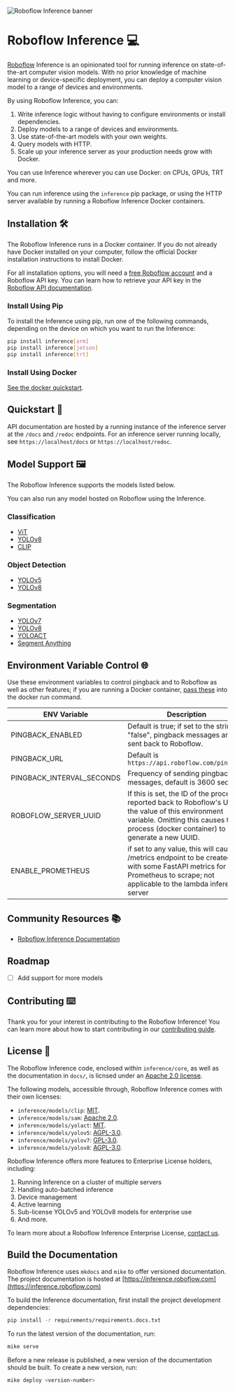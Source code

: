 ![Roboflow Inference banner](https://github.com/roboflow/inference/blob/main/banner.png?raw=true)

# Roboflow Inference 💻

[Roboflow](https://roboflow.com) Inference is an opinionated tool for running inference on state-of-the-art computer vision models. With no prior knowledge of machine learning or device-specific deployment, you can deploy a computer vision model to a range of devices and environments.

By using Roboflow Inference, you can:

1. Write inference logic without having to configure environments or install dependencies.
2. Deploy models to a range of devices and environments.
3. Use state-of-the-art models with your own weights.
4. Query models with HTTP.
5. Scale up your inference server as your production needs grow with Docker.

You can use Inference wherever you can use Docker: on CPUs, GPUs, TRT and more.

You can run inference using the `inference` pip package, or using the HTTP server available by running a Roboflow Inference Docker containers.

## Installation 🛠️

The Roboflow Inference runs in a Docker container. If you do not already have Docker installed on your computer, follow the official Docker installation instructions to install Docker.

For all installation options, you will need a [free Roboflow account](https://app.roboflow.com) and a Roboflow API key. You can learn how to retrieve your API key in the [Roboflow API documentation](https://docs.roboflow.com/api-reference/authentication#retrieve-an-api-key).

### Install Using Pip

To install the Inference using pip, run one of the following commands, depending on the device on which you want to run the Inference:

```bash
pip install inference[arm]
pip install inference[jetson]
pip install inference[trt]
```

### Install Using Docker

[See the docker quickstart](quickstart/docker.md).

## Quickstart 🚀

API documentation are hosted by a running instance of the inference server at the `/docs` and `/redoc` endpoints. For an inference server running locally, see `https://localhost/docs` or `https://localhost/redoc`.

## Model Support 🖼️

The Roboflow Inference supports the models listed below.

You can also run any model hosted on Roboflow using the Inference.

### Classification

- [ViT](https://inference.roboflow.com/library/models/vit_classification)
- [YOLOv8](https://inference.roboflow.com/library/models/yolov8_classification/)
- [CLIP](https://inference.roboflow.com/library/models/clip/)

### Object Detection

- [YOLOv5](https://inference.roboflow.com/library/models/yolov5/)
- [YOLOv8](https://inference.roboflow.com/library/models/yolov8/)

### Segmentation

- [YOLOv7](https://inference.roboflow.com/library/models/yolov7_instance_segmentation/)
- [YOLOv8](https://inference.roboflow.com/library/models/yolov8_segmentation/)
- [YOLOACT](https://inference.roboflow.com/library/models/yoloact_segmentation/)
- [Segment Anything](https://inference.roboflow.com/library/models/segment_anything/)

## Environment Variable Control 🌐

Use these environment variables to control pingback and to Roboflow as well as other features; if you are running a Docker container, [pass these](https://docs.docker.com/engine/reference/commandline/run/#env) into the docker run command.

| ENV Variable    | Description |
| -------- | ------- |
|   PINGBACK_ENABLED  | Default is true; if set to the string "false", pingback messages are not sent back to Roboflow.   |
|   PINGBACK_URL  | Default is `https://api.roboflow.com/pingback`   |
| PINGBACK_INTERVAL_SECONDS | Frequency of sending pingback messages, default is 3600 seconds |
| ROBOFLOW_SERVER_UUID  | If this is set, the ID of the process reported back to Roboflow's UI is the value of this environment variable. Omitting this causes the process (docker container) to generate a new UUID.    |
| ENABLE_PROMETHEUS | if set to any value, this will cause a /metrics endpoint to be created with some FastAPI metrics for Prometheus to scrape; not applicable to the lambda inference server     |

## Community Resources 📚

- [Roboflow Inference Documentation](https://inference.roboflow.com/)

## Roadmap

- [ ] Add support for more models

## Contributing ⌨️

Thank you for your interest in contributing to the Roboflow Inference! You can learn more about how to start contributing in our [contributing guide](https://github.com/roboflow/roboflow-inference-server/blob/master/CONTRIBUTING.md).

## License 📝

The Roboflow Inference code, enclosed within `inference/core`, as well as the documentation in `docs/`, is licnsed under an [Apache 2.0 license](LICENSE).

The following models, accessible through, Roboflow Inference comes with their own licenses:

- `inference/models/clip`: [MIT](https://github.com/openai/CLIP/blob/main/LICENSE).
- `inference/models/sam`: [Apache 2.0](https://github.com/facebookresearch/segment-anything/blob/main/LICENSE).
- `inference/models/yolact`: [MIT](https://github.com/dbolya/yolact/blob/master/README.md).
- `inference/models/yolov5`: [AGPL-3.0](https://github.com/ultralytics/yolov5/blob/master/LICENSE).
- `inference/models/yolov7`: [GPL-3.0](https://github.com/WongKinYiu/yolov7/blob/main/README.md).
- `inference/models/yolov8`: [AGPL-3.0](https://github.com/ultralytics/ultralytics/blob/master/LICENSE).

Roboflow Inference offers more features to Enterprise License holders, including:

1. Running Inference on a cluster of multiple servers
2. Handling auto-batched inference
3. Device management
4. Active learning
5. Sub-license YOLOv5 and YOLOv8 models for enterprise use
6. And more.

To learn more about a Roboflow Inference Enterprise License, [contact us](https://roboflow.com/sales).

## Build the Documentation

Roboflow Inference uses `mkdocs` and `mike` to offer versioned documentation. The project documentation is hosted at [https://inference.roboflow.com](https://inference.roboflow.com)

To build the Inference documentation, first install the project development dependencies:

```bash
pip install -r requirements/requirements.docs.txt
```

To run the latest version of the documentation, run:

```bash
mike serve
```

Before a new release is published, a new version of the documentation should be built. To create a new version, run:

```bash
mike deploy <version-number>
```
